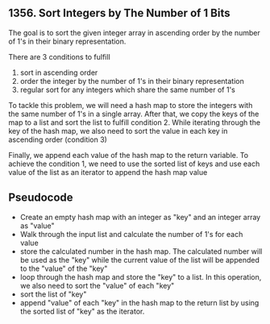 ## 1356. Sort Integers by The Number of 1 Bits

The goal is to sort the given integer array in ascending order by the number of 1's in their binary representation.

There are 3 conditions to fulfill
1. sort in ascending order
2. order the integer by the number of 1's in their binary representation
3. regular sort for any integers which share the same number of 1's

To tackle this problem, we will need a hash map to store the integers with the same number of 1's in a single array. After that, we copy the keys of the map to a list and sort the list to fulfill condition 2. While iterating through the key of the hash map, we also need to sort the value in each key in ascending order (condition 3)

Finally, we append each value of the hash map to the return variable. To achieve the condition 1, we need to use the sorted list of keys and use each value of the list as an iterator to append the hash map value

## Pseudocode
- Create an empty hash map with  an integer as "key" and an integer array as "value"
- Walk through the input list and calculate the number of 1's for each value
- store the calculated number in the hash map. The calculated number will be used as the "key" while the current value of the list will be appended to the "value" of the "key"
- loop through the hash map and store the "key" to a list. In this operation, we also need to sort the "value" of each "key"
- sort the list of "key"
- append "value" of each "key" in the hash map to the return list by using the sorted list of "key" as the iterator.
